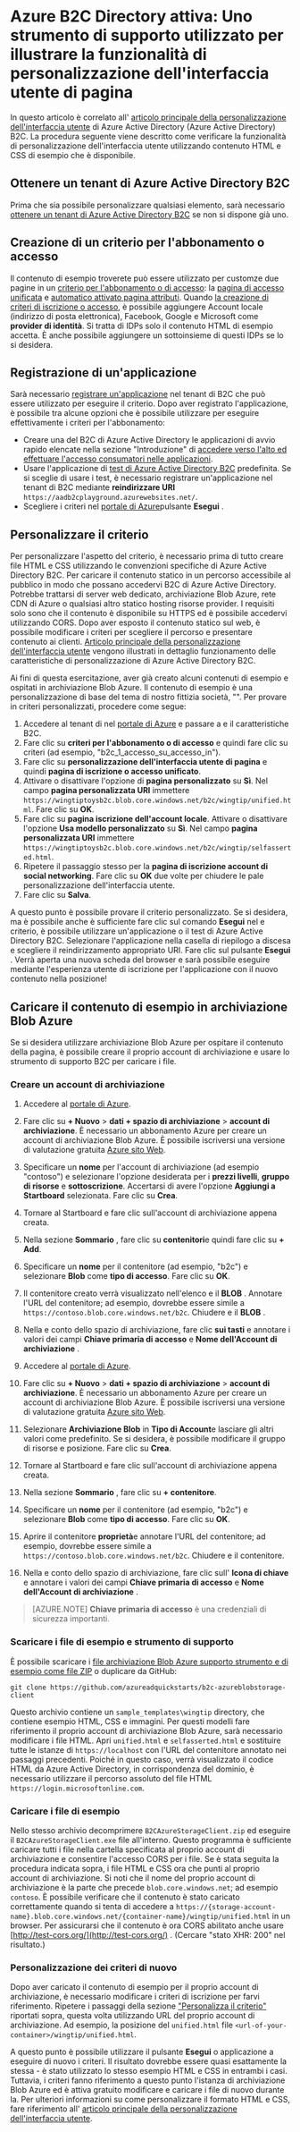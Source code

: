 <properties
    pageTitle="Azure B2C Directory attiva: Strumento di supporto Page UI personalizzazione | Microsoft Azure"
    description="Uno strumento di supporto utilizzato per illustrare la caratteristica di personalizzazione pagina dell'interfaccia utente di Azure Active Directory B2C"
    services="active-directory-b2c"
    documentationCenter=""
    authors="swkrish"
    manager="mbaldwin"
    editor="bryanla"/>

<tags
    ms.service="active-directory-b2c"
    ms.workload="identity"
    ms.tgt_pltfrm="na"
    ms.devlang="na"
    ms.topic="article"
    ms.date="07/22/2016"
    ms.author="swkrish"/>

# <a name="azure-active-directory-b2c-a-helper-tool-used-to-demonstrate-the-page-user-interface-ui-customization-feature"></a>Azure B2C Directory attiva: Uno strumento di supporto utilizzato per illustrare la funzionalità di personalizzazione dell'interfaccia utente di pagina

In questo articolo è correlato all' [articolo principale della personalizzazione dell'interfaccia utente](active-directory-b2c-reference-ui-customization.md) di Azure Active Directory (Azure Active Directory) B2C. La procedura seguente viene descritto come verificare la funzionalità di personalizzazione dell'interfaccia utente utilizzando contenuto HTML e CSS di esempio che è disponibile.

## <a name="get-an-azure-ad-b2c-tenant"></a>Ottenere un tenant di Azure Active Directory B2C

Prima che sia possibile personalizzare qualsiasi elemento, sarà necessario [ottenere un tenant di Azure Active Directory B2C](active-directory-b2c-get-started.md) se non si dispone già uno.

## <a name="create-a-sign-up-or-sign-in-policy"></a>Creazione di un criterio per l'abbonamento o accesso

Il contenuto di esempio troverete può essere utilizzato per customze due pagine in un [criterio per l'abbonamento o di accesso](active-directory-b2c-reference-policies.md): la [pagina di accesso unificata](active-directory-b2c-reference-ui-customization.md) e [automatico attivato pagina attributi](active-directory-b2c-reference-ui-customization.md). Quando [la creazione di criteri di iscrizione o accesso](active-directory-b2c-reference-policies.md#create-a-sign-up-or-sign-in-policy), è possibile aggiungere Account locale (indirizzo di posta elettronica), Facebook, Google e Microsoft come **provider di identità**. Si tratta di IDPs solo il contenuto HTML di esempio accetta.  È anche possibile aggiungere un sottoinsieme di questi IDPs se lo si desidera.

## <a name="register-an-application"></a>Registrazione di un'applicazione

Sarà necessario [registrare un'applicazione](active-directory-b2c-app-registration.md) nel tenant di B2C che può essere utilizzato per eseguire il criterio. Dopo aver registrato l'applicazione, è possibile tra alcune opzioni che è possibile utilizzare per eseguire effettivamente i criteri per l'abbonamento:

- Creare una del B2C di Azure Active Directory le applicazioni di avvio rapido elencate nella sezione "Introduzione" di [accedere verso l'alto ed effettuare l'accesso consumatori nelle applicazioni](active-directory-b2c-overview.md#getting-started).
- Usare l'applicazione di [test di Azure Active Directory B2C](https://aadb2cplayground.azurewebsites.net) predefinita. Se si sceglie di usare i test, è necessario registrare un'applicazione nel tenant di B2C mediante **reindirizzare URI** `https://aadb2cplayground.azurewebsites.net/`.
- Scegliere i criteri nel [portale di Azure](https://portal.azure.com/)pulsante **Esegui** .

## <a name="customize-your-policy"></a>Personalizzare il criterio

Per personalizzare l'aspetto del criterio, è necessario prima di tutto creare file HTML e CSS utilizzando le convenzioni specifiche di Azure Active Directory B2C. Per caricare il contenuto statico in un percorso accessibile al pubblico in modo che possano accedervi B2C di Azure Active Directory. Potrebbe trattarsi di server web dedicato, archiviazione Blob Azure, rete CDN di Azure o qualsiasi altro statico hosting risorse provider. I requisiti solo sono che il contenuto è disponibile su HTTPS ed è possibile accedervi utilizzando CORS. Dopo aver esposto il contenuto statico sul web, è possibile modificare i criteri per scegliere il percorso e presentare contenuto ai clienti. [Articolo principale della personalizzazione dell'interfaccia utente](active-directory-b2c-reference-ui-customization.md) vengono illustrati in dettaglio funzionamento delle caratteristiche di personalizzazione di Azure Active Directory B2C.

Ai fini di questa esercitazione, aver già creato alcuni contenuti di esempio e ospitati in archiviazione Blob Azure. Il contenuto di esempio è una personalizzazione di base del tema di nostro fittizia società, "". Per provare in criteri personalizzati, procedere come segue:

1. Accedere al tenant di nel [portale di Azure](https://portal.azure.com/) e passare a e il caratteristiche B2C.
2. Fare clic su **criteri per l'abbonamento o di accesso** e quindi fare clic su criteri (ad esempio, "b2c\_1\_accesso\_su\_accesso\_in").
3. Fare clic su **personalizzazione dell'interfaccia utente di pagina** e quindi **pagina di iscrizione o accesso unificato**.
4. Attivare o disattivare l'opzione di **pagina personalizzato** su **Sì**. Nel campo **pagina personalizzata URI** immettere `https://wingtiptoysb2c.blob.core.windows.net/b2c/wingtip/unified.html`. Fare clic su **OK**.
5. Fare clic su **pagina iscrizione dell'account locale**. Attivare o disattivare l'opzione **Usa modello personalizzato** su **Sì**. Nel campo **pagina personalizzata URI** immettere `https://wingtiptoysb2c.blob.core.windows.net/b2c/wingtip/selfasserted.html`.
5. Ripetere il passaggio stesso per la **pagina di iscrizione account di social networking**.
 Fare clic su **OK** due volte per chiudere le pale personalizzazione dell'interfaccia utente.
6. Fare clic su **Salva**.

A questo punto è possibile provare il criterio personalizzato. Se si desidera, ma è possibile anche è sufficiente fare clic sul comando **Esegui** nel e criterio, è possibile utilizzare un'applicazione o il test di Azure Active Directory B2C. Selezionare l'applicazione nella casella di riepilogo a discesa e scegliere il reindirizzamento appropriato URI. Fare clic sul pulsante **Esegui** . Verrà aperta una nuova scheda del browser e sarà possibile eseguire mediante l'esperienza utente di iscrizione per l'applicazione con il nuovo contenuto nella posizione!

## <a name="upload-the-sample-content-to-azure-blob-storage"></a>Caricare il contenuto di esempio in archiviazione Blob Azure

Se si desidera utilizzare archiviazione Blob Azure per ospitare il contenuto della pagina, è possibile creare il proprio account di archiviazione e usare lo strumento di supporto B2C per caricare i file.

### <a name="create-a-storage-account"></a>Creare un account di archiviazione

1. Accedere al [portale di Azure](https://portal.azure.com/).
2. Fare clic su **+ Nuovo** > **dati + spazio di archiviazione** > **account di archiviazione**. È necessario un abbonamento Azure per creare un account di archiviazione Blob Azure. È possibile iscriversi una versione di valutazione gratuita [Azure sito Web](https://azure.microsoft.com/pricing/free-trial/).
3. Specificare un **nome** per l'account di archiviazione (ad esempio "contoso") e selezionare l'opzione desiderata per i **prezzi livelli**, **gruppo di risorse** e **sottoscrizione**. Accertarsi di avere l'opzione **Aggiungi a Startboard** selezionata. Fare clic su **Crea**.
4. Tornare al Startboard e fare clic sull'account di archiviazione appena creata.
5. Nella sezione **Sommario** , fare clic su **contenitori**e quindi fare clic su **+ Add**.
6. Specificare un **nome** per il contenitore (ad esempio, "b2c") e selezionare **Blob** come **tipo di accesso**. Fare clic su **OK**.
7. Il contenitore creato verrà visualizzato nell'elenco e il **BLOB** . Annotare l'URL del contenitore; ad esempio, dovrebbe essere simile a `https://contoso.blob.core.windows.net/b2c`. Chiudere e il **BLOB** .
8. Nella e conto dello spazio di archiviazione, fare clic **sui tasti** e annotare i valori dei campi **Chiave primaria di accesso** e **Nome dell'Account di archiviazione** .

1. Accedere al [portale di Azure](https://portal.azure.com/).
2. Fare clic su **+ Nuovo** > **dati + spazio di archiviazione** > **account di archiviazione**. È necessario un abbonamento Azure per creare un account di archiviazione Blob Azure. È possibile iscriversi una versione di valutazione gratuita [Azure sito Web](https://azure.microsoft.com/pricing/free-trial/).
3. Selezionare **Archiviazione Blob** in **Tipo di Account**e lasciare gli altri valori come predefinito.  Se si desidera, è possibile modificare il gruppo di risorse e posizione.  Fare clic su **Crea**.
4. Tornare al Startboard e fare clic sull'account di archiviazione appena creata.
5. Nella sezione **Sommario** , fare clic su **+ contenitore**.
6. Specificare un **nome** per il contenitore (ad esempio, "b2c") e selezionare **Blob** come **tipo di accesso**. Fare clic su **OK**.
7. Aprire il contenitore **proprietà**e annotare l'URL del contenitore; ad esempio, dovrebbe essere simile a `https://contoso.blob.core.windows.net/b2c`. Chiudere e il contenitore.
8. Nella e conto dello spazio di archiviazione, fare clic sull' **Icona di chiave** e annotare i valori dei campi **Chiave primaria di accesso** e **Nome dell'Account di archiviazione** .

> [AZURE.NOTE]
    **Chiave primaria di accesso** è una credenziali di sicurezza importanti.

### <a name="download-the-helper-tool-and-sample-files"></a>Scaricare i file di esempio e strumento di supporto

È possibile scaricare i [file archiviazione Blob Azure supporto strumento e di esempio come file ZIP](https://github.com/azureadquickstarts/b2c-azureblobstorage-client/archive/master.zip) o duplicare da GitHub:

```
git clone https://github.com/azureadquickstarts/b2c-azureblobstorage-client
```

Questo archivio contiene un `sample_templates\wingtip` directory, che contiene esempio HTML, CSS e immagini. Per questi modelli fare riferimento il proprio account di archiviazione Blob Azure, sarà necessario modificare i file HTML. Apri `unified.html` e `selfasserted.html` e sostituire tutte le istanze di `https://localhost` con l'URL del contenitore annotato nei passaggi precedenti. Poiché in questo caso, verrà visualizzato il codice HTML da Azure Active Directory, in corrispondenza del dominio, è necessario utilizzare il percorso assoluto del file HTML `https://login.microsoftonline.com`.

### <a name="upload-the-sample-files"></a>Caricare i file di esempio

Nello stesso archivio decomprimere `B2CAzureStorageClient.zip` ed eseguire il `B2CAzureStorageClient.exe` file all'interno. Questo programma è sufficiente caricare tutti i file nella cartella specificata al proprio account di archiviazione e consentire l'accesso CORS per i file. Se è stata seguita la procedura indicata sopra, i file HTML e CSS ora che punti al proprio account di archiviazione. Si noti che il nome del proprio account di archiviazione è la parte che precede `blob.core.windows.net`; ad esempio `contoso`. È possibile verificare che il contenuto è stato caricato correttamente quando si tenta di accedere a `https://{storage-account-name}.blob.core.windows.net/{container-name}/wingtip/unified.html` in un browser. Per assicurarsi che il contenuto è ora CORS abilitato anche usare [http://test-cors.org/](http://test-cors.org/) . (Cercare "stato XHR: 200" nel risultato.)

### <a name="customize-your-policy-again"></a>Personalizzazione dei criteri di nuovo

Dopo aver caricato il contenuto di esempio per il proprio account di archiviazione, è necessario modificare i criteri di iscrizione per farvi riferimento. Ripetere i passaggi della sezione ["Personalizza il criterio"](#customize-your-policy) riportati sopra, questa volta utilizzando URL del proprio account di archiviazione. Ad esempio, la posizione del `unified.html` file `<url-of-your-container>/wingtip/unified.html`.

A questo punto è possibile utilizzare il pulsante **Esegui** o applicazione a eseguire di nuovo i criteri. Il risultato dovrebbe essere quasi esattamente la stessa - è stato utilizzato lo stesso esempio HTML e CSS in entrambi i casi. Tuttavia, i criteri fanno riferimento a questo punto l'istanza di archiviazione Blob Azure ed è attiva gratuito modificare e caricare i file di nuovo durante la. Per ulteriori informazioni su come personalizzare il formato HTML e CSS, fare riferimento all' [articolo principale della personalizzazione dell'interfaccia utente](active-directory-b2c-reference-ui-customization.md).
